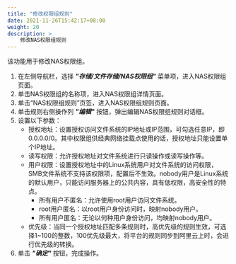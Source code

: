 ```yaml
---
title: "修改权限组规则"
date: 2021-11-26T15:42:17+08:00
weight: 20
description: >
    修改NAS权限组规则
---
```


该功能用于修改NAS权限组。

1. 在左侧导航栏，选择 **_"存储/文件存储/NAS权限组"_** 菜单项，进入NAS权限组页面。
2. 单击NAS权限组的名称项，进入NAS权限组详情页面。
2. 单击“NAS权限组规则”页签，进入NAS权限组规则页面。
3. 单击规则右侧操作列 **_"编辑"_** 按钮，弹出编辑NAS权限组规则对话框。
4. 设置以下参数：
    - 授权地址：设置授权访问文件系统的IP地址或IP范围，可勾选任意IP，即0.0.0.0/0。其中权限组供经典网络挂载点使用的话，授权地址只能设置单个IP地址。
    - 读写权限：允许授权地址对文件系统进行只读操作或读写操作等。
    - 用户权限：设置授权地址中的Linux系统用户对文件系统的访问权限，SMB文件系统不支持该权限项，配置后不生效。nobody用户是Linux系统的默认用户，只能访问服务器上的公共内容，具有低权限，高安全性的特点。
        - 所有用户不匿名：允许使用root用户访问文件系统。
        - root用户匿名：以root用户身份访问时，映射nobody用户。
        - 所有用户匿名：无论以何种用户身份访问，均映射nobody用户。
    - 优先级：当同一个授权地址匹配多条规则时，高优先级的规则生效，可选择1~100的整数，100优先级最大，将平台的规则同步到阿里云上时，会进行优先级的转换。
5. 单击 **_"确定"_** 按钮，完成操作。
